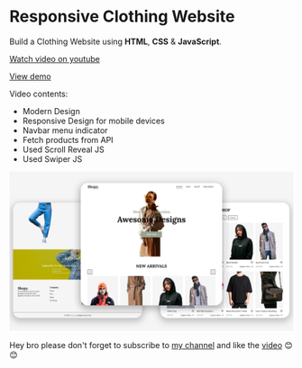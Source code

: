 # Responsive Clothing Website

Build a Clothing Website using **HTML**, **CSS** & **JavaScript**.

[Watch video on youtube](https://youtu.be/l_pICfsY3KM "Responsive Clothing Website")

[View demo](https://codingweb33.github.io/Shopy/ "Responsive Clothing Website")

Video contents:

* Modern Design
* Responsive Design for mobile devices
* Navbar menu indicator
* Fetch products from API
* Used Scroll Reveal JS
* Used Swiper JS

![img](Clothing%20Website.png)

Hey bro please don't forget to subscribe to [my channel](https://www.youtube.com/@CodingWeb3 "CodingWeb") and like the [video](https://youtu.be/l_pICfsY3KM "Responsive Clothing Website") 😊😊